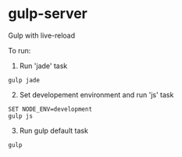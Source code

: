 # gulp-server
Gulp with live-reload

To run:

1. Run 'jade' task
```
gulp jade
```

2. Set developement environment and run 'js' task
```
SET NODE_ENV=development
gulp js
```

3. Run gulp default task
```
gulp
```
